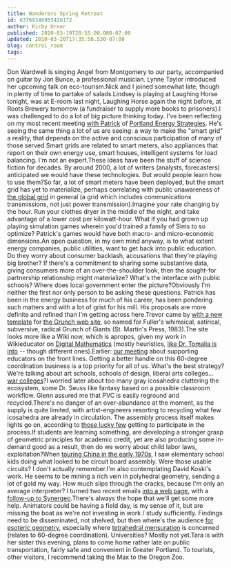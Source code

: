 ```yaml
---
title: Wanderers Spring Retreat
id: 63769346955426172
author: Kirby Urner
published: 2010-03-19T20:55:00.000-07:00
updated: 2010-03-20T17:35:58.530-07:00
blog: control_room
tags: 
---
```


Don Wardwell is singing Angel from Montgomery to our party, accompanied on guitar by Jon Bunce, a professional musician.  Lynne Taylor introduced her upcoming talk on eco-tourism.Nick and I joined somewhat late, though in plenty of time to partake of salads.Lindsey is playing at Laughing Horse tonight, was at E-room last night, Laughing Horse again the night before, at Roots Brewery tomorrow (a fundraiser to supply more books to prisoners).I was challenged to do a lot of big picture thinking today.  I've been reflecting on my most recent meeting [with Patrick](http://worldgame.blogspot.com/2006/07/wanderers-2006725.html) of [Portland Energy Strategies](http://www.portlandenergystrategies.com/).  He's seeing the same thing a lot of us are seeing:  a way to make the "smart grid" a reality, that depends on the active and conscious participation of many of those served.Smart grids are related to smart meters, also appliances that report on their own energy use, smart houses, intelligent systems for load balancing.  I'm not an expert.These ideas have been the stuff of science fiction for decades.  By around 2000, a lot of writers (analysts, forecasters) anticipated we would have these technologies.  But would people learn how to use them?So far, a lot of smart meters have been deployed, but the smart grid has yet to materialize, perhaps correlating with public unawareness of [the global grid](http://controlroom.blogspot.com/2010/03/wanderers-spring-retreat.html) in general (a grid which includes communications transmissions, not just power transmission).Imagine your rate changing by the hour.  Run your clothes dryer in the middle of the night, and take advantage of a lower cost per kilowatt-hour.  What if you had grown up playing simulation games wherein you'd trained a family of Sims to so optimize?  Patrick's games would have both macro- and micro-economic dimensions.An open question, in my own mind anyway, is to what extent energy companies, public utilities, want to get back into public education.  Do they worry about consumer backlash, accusations that they're playing big brother?  If there's a commitment to sharing some substantive data, giving consumers more of an over-the-shoulder look, then the sought-for partnership relationship might materialize?  What's the interface with public schools?  Where does local government enter the picture?Obviously I'm neither the first nor only person to be asking these questions.  Patrick has been in the energy business for much of his career, has been pondering such matters and with a lot of grist for his mill.  His proposals are more definite and refined than I'm getting across here.Trevor came by [with a new template](http://groups.yahoo.com/group/synergeo/message/58038) for [the Grunch web site](http://grunch.net/), so named for Fuller's whimsical, satirical, subversive, radical Grunch of Giants (St. Martin's Press, 1983).The site looks more like a Wiki now, which is apropos, given my work in Wikieducator on [Digital Mathematics](http://wikieducator.org/Digital_Math) (mostly heuristics, [like Dr. Tomalia is into](http://worldgame.blogspot.com/2010/03/towards-nanoscience.html) -- though different ones).Earlier:  [our meeting](http://worldgame.blogspot.com/2010/03/another-day.html) about supporting educators on the front lines.  Getting a better handle on this 60-degree coordination business is a top priority for all of us.  What's the best strategy?  We're talking about art schools, schools of design, liberal arts colleges... [war colleges](http://mybizmo.blogspot.com/2010/03/world-lifestyles.html)?I worried later about too many gray icosahedra cluttering the ecosystem, some Dr. Seuss like fantasy based on a possible classroom workflow.  Glenn assured me that PVC is easily reground and recycled.There's no danger of an over-abundance at the moment, as the supply is quite limited, with artist-engineers resorting to recycling what few icosahedra are already in circulation.  The assembly process itself makes lights go on, according to [those lucky few](http://worldgame.blogspot.com/2010/03/public-policy-2-of-2.html) getting to participate in the process.If students are learning something, are developing a stronger grasp of geometric principles for academic credit, yet are also producing some in-demand good as a result, then do we worry about child labor laws, exploitation?When [touring China in the early 1970s](http://www.flickr.com/photos/17157315@N00/2560278266/in/set-72157605485853546/), I saw elementary school kids doing what looked to be circuit board assembly.  Were those usable circuits?  I don't actually remember.I'm also contemplating David Koski's work.  He seems to be mining a rich vein in polyhedral geometry, sending a lot of gold my way.  How much slips through the cracks, because I'm only an average interpreter?  I turned two recent emails [into a web page](http://www.4dsolutions.net/ocn/koski_ennea.html), with a [follow-up to Synergeo](http://groups.yahoo.com/group/synergeo/message/58034).There's always the hope that we'll get some more help.  Animators could be having a field day, is my sense of it, but are missing the boat as we're not investing in work / study sufficiently.  Findings need to be disseminated, not shelved, but then where's the audience [for esoteric geometry](http://coffeeshopsnet.blogspot.com/2010/01/coffee-shop-schools.html), especially where [tetrahedral mensuration](http://en.wikipedia.org/wiki/Synergetics_%28Fuller%29#Tetrahedral_Accounting) is concerned (relates to 60-degree coordination).  Universities?  Mostly not yet.Tara is with her sister this evening, plans to come home rather late on public transportation, fairly safe and convenient in Greater Portland.  To tourists, other visitors, I recommend taking the Max to the Oregon Zoo.[](http://www.flickr.com/photos/17157315@N00/4448527859/)